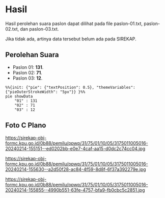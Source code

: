 # Hasil

Hasil perolehan suara paslon dapat dilihat pada file paslon-01.txt, paslon-02.txt, dan paslon-03.txt.

Jika tidak ada, artinya data tersebut belum ada pada SIREKAP.

## Perolehan Suara

 * Paslon 01: **131**.
 * Paslon 02: **71**.
 * Paslon 03: **12**.

```mermaid
%%{init: {"pie": {"textPosition": 0.5}, "themeVariables": {"pieOuterStrokeWidth": "5px"}} }%%
pie showData
    "01" : 131
    "02" : 71
    "03" : 12
```
## Foto C Plano

https://sirekap-obj-formc.kpu.go.id/0b88/pemilu/ppwp/31/75/01/10/05/3175011005016-20240214-155151--ed0202bb-e0e7-4caf-aa15-d0dc2c74cc04.jpg

https://sirekap-obj-formc.kpu.go.id/0b88/pemilu/ppwp/31/75/01/10/05/3175011005016-20240214-155630--a2d50f28-ac84-4f59-8d8f-6f37a392279e.jpg

https://sirekap-obj-formc.kpu.go.id/0b88/pemilu/ppwp/31/75/01/10/05/3175011005016-20240214-155855--4990b551-63fe-4757-bfa9-fb0cbc5c2851.jpg

